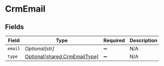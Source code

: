# CrmEmail


## Fields

| Field                                                                | Type                                                                 | Required                                                             | Description                                                          |
| -------------------------------------------------------------------- | -------------------------------------------------------------------- | -------------------------------------------------------------------- | -------------------------------------------------------------------- |
| `email`                                                              | *Optional[str]*                                                      | :heavy_minus_sign:                                                   | N/A                                                                  |
| `type`                                                               | [Optional[shared.CrmEmailType]](../../models/shared/crmemailtype.md) | :heavy_minus_sign:                                                   | N/A                                                                  |